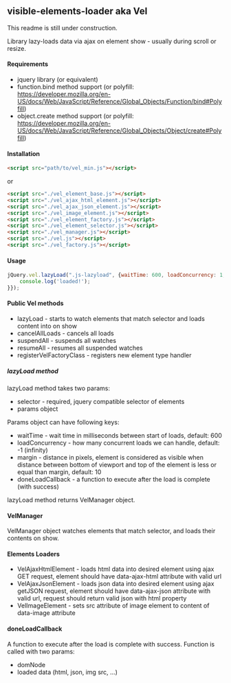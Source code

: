 ## visible-elements-loader aka Vel ##

This readme is still under construction.


Library lazy-loads data via ajax on element show - usually during scroll or resize.

#### Requirements ####
 * jquery library (or equivalent)
 * function.bind method support (or polyfill: https://developer.mozilla.org/en-US/docs/Web/JavaScript/Reference/Global_Objects/Function/bind#Polyfill)
 * object.create method support (or polyfill: https://developer.mozilla.org/en-US/docs/Web/JavaScript/Reference/Global_Objects/Object/create#Polyfill) 



#### Installation ####
```html
<script src="path/to/vel_min.js"></script>
```
or
```html
<script src="./vel_element_base.js"></script>
<script src="./vel_ajax_html_element.js"></script>
<script src="./vel_ajax_json_element.js"></script>
<script src="./vel_image_element.js"></script>
<script src="./vel_element_factory.js"></script>
<script src="./vel_element_selector.js"></script>
<script src="./vel_manager.js"></script>
<script src="./vel.js"></script>
<script src="./vel_factory.js"></script>
```

#### Usage ####
```javascript
jQuery.vel.lazyLoad(".js-lazyload", {waitTime: 600, loadConcurrency: 1, doneLoadCallback: function(element, data) {
	console.log('loaded!');
}});
```


#### Public Vel methods ####
 * lazyLoad - starts to watch elements that match selector and loads content into on show
 * cancelAllLoads - cancels all loads
 * suspendAll - suspends all watches
 * resumeAll - resumes all suspended watches
 * registerVelFactoryClass - registers new element type handler


##### lazyLoad method #####
lazyLoad method takes two params:
 * selector - required, jquery compatible selector of elements
 * params object

 Params object can have following keys:
 * waitTime - wait time in milliseconds between start of loads, default: 600
 * loadConcurrency - how many concurrent loads we can handle, default: -1 (infinity)
 * margin - distance in pixels, element is considered as visible when distance between bottom of viewport and top of the element is less or equal than margin, default: 10
 * doneLoadCallback - a function to execute after the load is complete (with success)
 
lazyLoad method returns VelManager object.

#### VelManager ####
VelManager object watches elements that match selector, and loads their contents on show.

#### Elements Loaders ####
* VelAjaxHtmlElement - loads html data into desired element using ajax GET request, element should have data-ajax-html attribute with valid url
* VelAjaxJsonElement - loads json data into desired element using ajax getJSON request, element should have data-ajax-json attribute with valid url, request should return valid json with html property
* VelImageElement - sets src attribute of image element to content of data-image attribute

#### doneLoadCallback ####
A function to execute after the load is complete with success. Function is called with two params: 
 * domNode
 * loaded data (html, json, img src, ...)